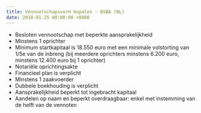 ```yaml
---
title: Vennootschapsvorm bepalen - BVBA (NL)
date: 2018-01-25 00:00:00 +0000
---
```

* Besloten vennootschap met beperkte aansprakelijkheid
* Minstens 1 oprichter
* Minimum startkapitaal is 18.550 euro met een minimale volstorting van 1/5e van de inbreng (bij meerdere oprichters minstens 6.200 euro, minstens 12.400 euro bij 1 oprichter)
* Notariële oprichtingsakte
* Financieel plan is verplicht
* Minstens 1 zaakvoerder
* Dubbele boekhouding is verplicht
* Aansprakelijkheid beperkt tot ingebracht kapitaal
* Aandelen op naam en beperkt overdraagbaar: enkel met instemming van de helft van de vennoten